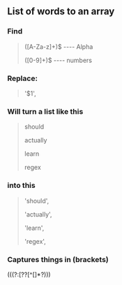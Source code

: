 ## List of words to an array

### Find
>([A-Za-z]+)$       	---- Alpha
>
>([0-9]+)$       	---- numbers

### Replace:
>'$1',

### Will turn a list like this

> should
> 
> actually
> 
> learn
> 
> regex

### into this

> 'should',
> 
> 'actually',
> 
> 'learn',
> 
> 'regex',



### Captures things in (brackets)
(\((?:\[??[^\[]*?\)))  


